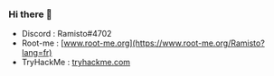### Hi there 👋

- Discord : Ramisto#4702
- Root-me : [www.root-me.org](https://www.root-me.org/Ramisto?lang=fr)
- TryHackMe : [tryhackme.com](https://tryhackme.com/p/Ramisto)
